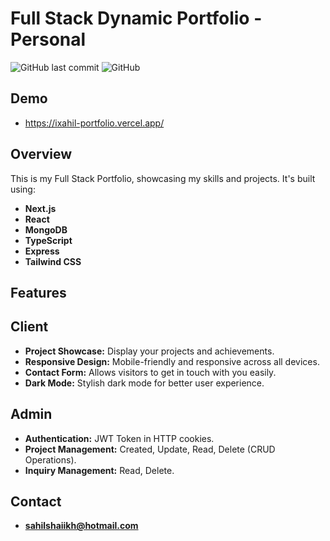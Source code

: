 # Full Stack Dynamic Portfolio - Personal

![GitHub last commit](https://img.shields.io/github/last-commit/ixahil/portfolio)
![GitHub](https://img.shields.io/github/license/ixahil/portfolio)

## Demo

- https://ixahil-portfolio.vercel.app/

## Overview

This is my Full Stack Portfolio, showcasing my skills and projects. It's built using:

- **Next.js**
- **React**
- **MongoDB**
- **TypeScript**
- **Express**
- **Tailwind CSS**

## Features

 ## Client

- **Project Showcase:** Display your projects and achievements.
- **Responsive Design:** Mobile-friendly and responsive across all devices.
- **Contact Form:** Allows visitors to get in touch with you easily.
- **Dark Mode:** Stylish dark mode for better user experience.

 ## Admin

- **Authentication:** JWT Token in HTTP cookies.
- **Project Management:** Created, Update, Read, Delete (CRUD Operations).
- **Inquiry Management:** Read, Delete.

## Contact

- **sahilshaiikh@hotmail.com**
